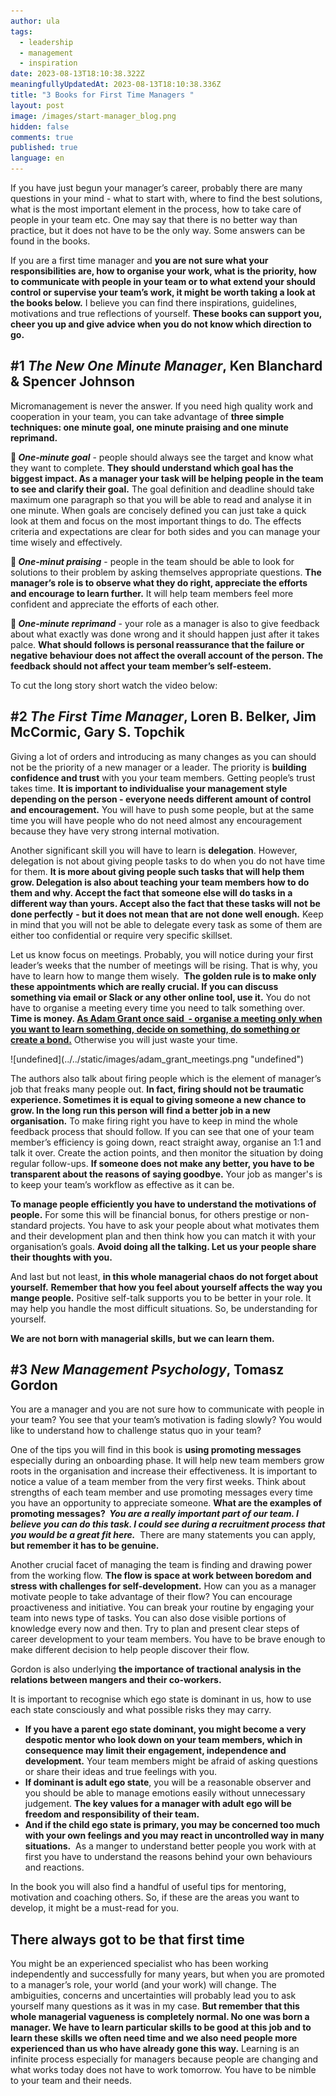 ```yaml
---
author: ula
tags:
  - leadership
  - management
  - inspiration
date: 2023-08-13T18:10:38.322Z
meaningfullyUpdatedAt: 2023-08-13T18:10:38.336Z
title: "3 Books for First Time Managers "
layout: post
image: /images/start-manager_blog.png
hidden: false
comments: true
published: true
language: en
---
```

If you have just begun your manager’s career, probably there are many questions in your mind - what to start with, where to find the best solutions, what is the most important element in the process, how to take care of people in your team etc. One may say that there is no better way than practice, but it does not have to be the only way. Some answers can be found in the books. 

If you are a first time manager and **you are not sure what your responsibilities are, how to organise your work, what is the priority, how to communicate with people in your team or to what extend your should control or supervise your team’s work, it might be worth taking a look at the books below.** I believe you can find there inspirations, guidelines, motivations and true reflections of yourself. **These books can support you, cheer you up and give advice when you do not know which direction to go.** 

## **\#1 *The New One Minute Manager*, Ken Blanchard & Spencer Johnson** 

Micromanagement is never the answer. If you need high quality work and cooperation in your team, you can take advantage of **three simple techniques: one minute goal, one minute praising and one minute reprimand.** 

**💪 *One-minute goal*** - people should always see the target and know what they want to complete. **They should understand which goal has the biggest impact. As a manager your task will be helping people in the team to see and clarify their goal.** The goal definition and deadline should take maximum one paragraph so that you will be able to read and analyse it in one minute. When goals are concisely defined you can just take a quick look at them and focus on the most important things to do. The effects criteria and expectations are clear for both sides and you can manage your time wisely and effectively.

**🙌 *One-minut praising*** - people in the team should be able to look for solutions to their problem by asking themselves appropriate questions. **The manager’s role is to observe what they do right, appreciate the efforts and encourage to learn further.** It will help team members feel more confident and appreciate the efforts of each other.

**🙏 *One-minute reprimand*** - your role as a manager is also to give feedback about what exactly was done wrong and it should happen just after it takes palce. **What should follows is personal reassurance that the failure or negative behaviour does not affect the overall account of the person. The feedback should not affect your team member’s self-esteem.**

To cut the long story short watch the video below: 

<YouTubeEmbed url='https://www.youtube.com/watch?v=v3NLetsLYu4&t=1s' />

## **\#2 *The First Time Manager*, Loren B. Belker, Jim McCormic, Gary S. Topchik**

Giving a lot of orders and introducing as many changes as you can should not be the priority of a new manager or a leader. The priority is **building confidence and trust** with you your team members. Getting people’s trust takes time. **It is important to individualise your management style depending on the person - everyone needs different amount of control and encouragement.** You will have to push some people, but at the same time you will have people who do not need almost any encouragement because they have very strong internal motivation.

Another significant skill you will have to learn is **delegation**. However, delegation is not about giving people tasks to do when you do not have time for them. **It is more about giving people such tasks that will help them grow. Delegation is also about teaching your team members how to do them and why. Accept the fact that someone else will do tasks in a different way than yours. Accept also the fact that these tasks will not be done perfectly** **\- but it does not mean that are not done well enough.** Keep in mind that you will not be able to delegate every task as some of them are either too confidential or require very specific skillset. 

Let us know focus on meetings. Probably, you will notice during your first leader’s weeks that the number of meetings will be rising. That is why, you have to learn how to mange them wisely.  **The golden rule is to make only these appointments which are really crucial. If you can discuss something via email or Slack or any other online tool, use it.** You do not have to organise a meeting every time you need to talk something over. **Time is money. [As Adam Grant once said  - organise a meeting only when you want to learn something, decide on something, do something or create a bond.](https://www.inc.com/minda-zetlin/adam-grant-wharton-meetings.html)** Otherwise you will just waste your time. 

<div className="image">![undefined](../../static/images/adam_grant_meetings.png "undefined")</div>

The authors also talk about firing people which is the element of manager’s job that freaks many people out. **In fact, firing should not be traumatic experience. Sometimes it is equal to giving someone a new chance to grow. In the long run this person will find a better job in a new organisation.** To make firing right you have to keep in mind the whole feedback process that should follow. If you can see that one of your team member’s efficiency is going down, react straight away, organise an 1:1 and talk it over. Create the action points, and then monitor the situation by doing regular follow-ups. **If someone does not make any better, you have to be transparent about the reasons of saying goodbye.** Your job as manger's is to keep your team’s workflow as effective as it can be. 

**To manage people efficiently you have to understand the motivations of people.** For some this will be financial bonus, for others prestige or non-standard projects. You have to ask your people about what motivates them and their development plan and then think how you can match it with your organisation’s goals. **Avoid doing all the talking. Let us your people share their thoughts with you.** 

And last but not least, **in this whole managerial chaos do not forget about yourself.** **Remember that how you feel about yourself affects the way you mange people.** Positive self-talk supports you to be better in your role. It may help you handle the most difficult situations. So, be understanding for yourself. 

**We are not born with managerial skills, but we can learn them.** 

## **\#3 *New Management Psychology*, Tomasz Gordon** 

You are a manager and you are not sure how to communicate with people in your team? You see that your team’s motivation is fading slowly? You would like to understand how to challenge status quo in your team?

One of the tips you will find in this book is **using promoting messages** especially during an onboarding phase. It will help new team members grow roots in the organisation and increase their effectiveness. It is important to notice a value of a team member from the very first weeks. Think about strengths of each team member and use promoting messages every time you have an opportunity to appreciate someone. **What are the examples of promoting messages?  *You are a really important part of our team. I believe you can do this task. I could see during a recruitment process that you would be a great fit here.***  There are many statements you can apply,  **but remember it has to be genuine.** 

Another crucial facet of managing the team is finding and drawing power from the working flow. **The flow is space at work between boredom and stress with challenges for self-development.** How can you as a manager motivate people to take advantage of their flow? You can encourage proactiveness and initiative. You can break your routine by engaging your team into news type of tasks. You can also dose visible portions of knowledge every now and then. Try to plan and present clear steps of career development to your team members. You have to be brave enough to make different decision to help people discover their flow. 

Gordon is also underlying **the importance of tractional analysis in the relations between  mangers and their co-workers.**  

<YouTubeEmbed url='https://www.youtube.com/watch?v=NfIuXG8AN9Y' />

It is important to recognise which ego state is dominant in us, how to use each state consciously and what possible risks they may carry.

* **If you have a parent ego state dominant, you might become a very despotic mentor who look down on your team members, which in consequence may limit their engagement, independence and development.** Your team members might be afraid of asking questions or share their ideas and true feelings with you. 
* **If dominant is adult ego state**, you will be a reasonable observer and you should be able to manage emotions easily without unnecessary judgement. **The key values for a manager with adult ego will be freedom and responsibility of their team.** 
* **And if the child ego state is primary, you may be concerned too much with your own feelings and you may react in uncontrolled way in many situations.**  As a manger to understand better people you work with at first you have to understand the reasons behind your own behaviours and reactions. 

In the book you will also find a handful of useful tips for mentoring, motivation and coaching others. So, if these are the areas you want to develop, it might be a must-read for you. 

## **There always got to be that first time** 

You might be an experienced specialist who has been working independently and successfully for many years, but when you are promoted to a manager’s role, your world (and your work) will change. The ambiguities, concerns and uncertainties will probably lead you to ask yourself many questions as it was in my case. **But remember that this whole managerial vagueness is completely normal. No one was born a manager. We have to learn particular skills to be good at this job and to learn these skills we often need time and we also need people more experienced than us who have already gone this way.** Learning is an infinite process especially for managers because people are changing and what works today does not have to work tomorrow. You have to be nimble to your team and their needs.
